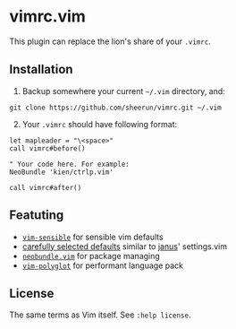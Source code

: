 # vimrc.vim

This plugin can replace the lion's share of your `.vimrc`.

## Installation

1. Backup somewhere your current `~/.vim` directory, and:

  ```
  git clone https://github.com/sheerun/vimrc.git ~/.vim
  ```

2. Your `.vimrc` should have following format:

  ```vim
  let mapleader = "\<space>"
  call vimrc#before()

  " Your code here. For example:
  NeoBundle 'kien/ctrlp.vim'

  call vimrc#after()
  ```

## Featuting

* [`vim-sensible`](https://github.com/tpope/vim-sensible) for sensible vim defaults
* [carefully selected defaults](https://github.com/sheerun/vimrc.vim/blob/master/plugin/vimrc.vim#L127) similar to [janus](https://github.com/carlhuda/janus)' settings.vim
* [`neobundle.vim`](https://github.com/Shougo/neobundle.vim) for package managing
* [`vim-polyglot`](https://github.com/sheerun/vim-polyglot) for performant language pack

## License

The same terms as Vim itself. See `:help license`.
